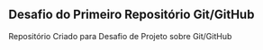 ## Desafio do Primeiro Repositório Git/GitHub


Repositório Criado para Desafio de Projeto sobre Git/GitHub
